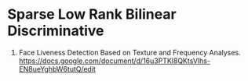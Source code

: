 # Sparse Low Rank Bilinear Discriminative
1. Face Liveness Detection Based on Texture and Frequency Analyses.
https://docs.google.com/document/d/16u3PTKl8QKtsVlhs-EN8ueYghbW6tutQ/edit
